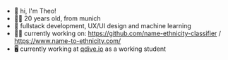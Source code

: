 
- 👋 hi, I'm Theo!
- 🙋‍♂️ 20 years old, from munich
- 🌱 fullstack development, UX/UI design and machine learning
- 👨‍💻 currently working on: https://github.com/name-ethnicity-classifier / https://www.name-to-ethnicity.com/
- 🖥️ currently working at [qdive.io](https://www.qdive.io/) as a working student
